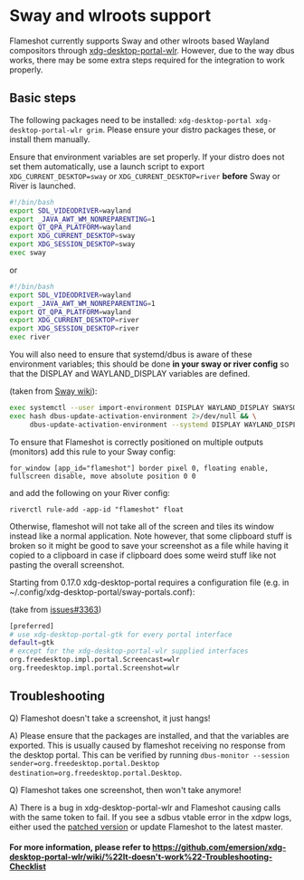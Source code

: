# Sway and wlroots support
Flameshot currently supports Sway and other wlroots based Wayland compositors through [xdg-desktop-portal-wlr](https://github.com/emersion/xdg-desktop-portal-wlr). However, due to the way dbus works, there may be some extra steps required for the integration to work properly.

## Basic steps
The following packages need to be installed: `xdg-desktop-portal xdg-desktop-portal-wlr grim`. Please ensure your distro packages these, or install them manually.

Ensure that environment variables are set properly. If your distro does not set them automatically, use a launch script to export `XDG_CURRENT_DESKTOP=sway` or `XDG_CURRENT_DESKTOP=river` **before** Sway or River is launched.
```sh
#!/bin/bash
export SDL_VIDEODRIVER=wayland
export _JAVA_AWT_WM_NONREPARENTING=1
export QT_QPA_PLATFORM=wayland
export XDG_CURRENT_DESKTOP=sway
export XDG_SESSION_DESKTOP=sway
exec sway
```

or


```sh
#!/bin/bash
export SDL_VIDEODRIVER=wayland
export _JAVA_AWT_WM_NONREPARENTING=1
export QT_QPA_PLATFORM=wayland
export XDG_CURRENT_DESKTOP=river
export XDG_SESSION_DESKTOP=river
exec river
```

You will also need to ensure that systemd/dbus is aware of these environment variables; this should be done **in your sway or river config** so that the DISPLAY and WAYLAND_DISPLAY variables are defined.

(taken from [Sway wiki](https://github.com/swaywm/sway/wiki#gtk-applications-take-20-seconds-to-start)):
```sh
exec systemctl --user import-environment DISPLAY WAYLAND_DISPLAY SWAYSOCK
exec hash dbus-update-activation-environment 2>/dev/null && \
     dbus-update-activation-environment --systemd DISPLAY WAYLAND_DISPLAY SWAYSOCK
```

To ensure that Flameshot is correctly positioned on multiple outputs (monitors) add this rule to your Sway config:
```
for_window [app_id="flameshot"] border pixel 0, floating enable, fullscreen disable, move absolute position 0 0
```

and add the following on your River config:

```
riverctl rule-add -app-id "flameshot" float
```

Otherwise, flameshot will not take all of the screen and tiles its window instead like a normal application. Note however, that some clipboard stuff is broken so it might be good to save your screenshot as a file while having it copied to a clipboard in case if clipboard does some weird stuff like not pasting the overall screenshot.


Starting from 0.17.0 xdg-desktop-portal requires a configuration file (e.g. in ~/.config/xdg-desktop-portal/sway-portals.conf):

(take from [issues#3363](https://github.com/flameshot-org/flameshot/issues/3363))
```sh
[preferred]
# use xdg-desktop-portal-gtk for every portal interface
default=gtk
# except for the xdg-desktop-portal-wlr supplied interfaces
org.freedesktop.impl.portal.Screencast=wlr
org.freedesktop.impl.portal.Screenshot=wlr
```

## Troubleshooting

Q) Flameshot doesn't take a screenshot, it just hangs!

A) Please ensure that the packages are installed, and that the variables are exported.
This is usually caused by flameshot receiving no response from the desktop portal. This can be verified by running `dbus-monitor --session sender=org.freedesktop.portal.Desktop destination=org.freedesktop.portal.Desktop`.

Q) Flameshot takes one screenshot, then won't take anymore!

A) There is a bug in xdg-desktop-portal-wlr and Flameshot causing calls with the same token to fail. If you see a sdbus vtable error in the xdpw logs, either used the [patched version](https://github.com/nullobsi/xdg-desktop-portal-wlr/tree/improve-screenshot) or update Flameshot to the latest master.


#### For more information, please refer to https://github.com/emersion/xdg-desktop-portal-wlr/wiki/%22It-doesn't-work%22-Troubleshooting-Checklist

